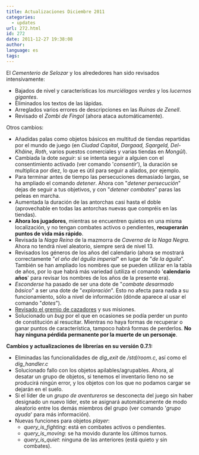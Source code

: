 ```yaml
---
title: Actualizaciones Diciembre 2011
categories:
  - updates
url: 272.html
id: 272
date: 2011-12-27 19:38:08
author:
language: es
tags:
---
```


El _Cementerio de Selozar_ y los alrededores han sido revisados intensivamente:

*   Bajados de nivel y características los _murciélagos verdes_ y los _lucernos gigantes_.
*   Eliminados los textos de las lápidas.
*   Arreglados varios errores de descripciones en las _Ruinas de Zenell_.
*   Revisado el _Zombi de Fingol_ (ahora ataca automáticamente).

Otros cambios:

*   Añadidas palas como objetos básicos en multitud de tiendas repartidas por el mundo de juego (en _Ciudad Capital_, _Dargaad, Sqargeld, Del-Khâine, Roth_, varios puestos comerciales y varias tiendas en _Mongûl_).
*   Cambiada la dote _seguir_: si se intenta seguir a alguien con el consentimiento activado (ver comando '_consentir_'), la duración se multiplica por diez, lo que es útil para seguir a aliados, por ejemplo.
*   Para terminar antes de tiempo las persecuciones demasiado largas, se ha ampliado el comando _detener_. Ahora con "_detener persecución_" dejas de seguir a tus objetivos, y con "_detener combates_" paras las peleas en marcha.
*   Aumentada la duración de las antorchas casi hasta el doble (aprovechable en todas las antorchas nuevas que compréis en las tiendas).
*   **Ahora los jugadores**, mientras se encuentren quietos en una misma localización, y no tengan combates activos o pendientes, **recuperarán puntos de vida más rápido**.
*   Revisada la _Naga Reina_ de la mazmorra de _Caverna de la Naga Negra._ Ahora no tendrá nivel aleatorio, siempre será de nivel 13.
*   Revisados los géneros de los años del calendario (ahora se mostrará correctamente "_el año del águila imperial_" en lugar de "_de la águila_". También se han ampliado los nombres que se pueden utilizar en la tabla de años, por lo que habrá más variedad (utiliza el comando '**calendario años**' para revisar los nombres de los años de la presente era).
*   _Esconderse_ ha pasado de ser una dote de "_combate desarmado básico_" a ser una dote de "_exploración_". Esto no afecta para nada a su funcionamiento, sólo a nivel de información (dónde aparece al usar el comando "_dotes_").
*   [Revisado el gremio de cazadores](http://www.ciudadcapital.net/archivo/revisado-el-gremio-de-cazadores/) y sus misiones.
*   Solucionado un _bug_ por el que en ocasiones se podía perder un punto de constitución al resucitar. Mientras no haya formas de recuperar o ganar puntos de característica, tampoco habrá formas de perderlos. **No hay ninguna pérdida permanente por la muerte de un personaje**.

**Cambios y actualizaciones de librerías en su versión 0.7.1:**

*   Eliminadas las funcionalidades de _dig_exit_ de _/std/room.c_, así como el _dig_handler.c_
*   Solucionado fallo con los objetos apilables/agrupables. Ahora, al desatar un grupo de objetos, si tenemos el inventario lleno no se producirá ningún error, y los objetos con los que no podamos cargar se dejarán en el suelo.
*   Si el líder de un _grupo de aventureros_ se desconecta del juego sin haber designado un nuevo líder, este se asignará automáticamente de modo aleatorio entre los demás miembros del grupo (ver comando '_grupo ayuda_' para más información).
*   Nuevas funciones para objetos _player_:
    *   _query\_is\_fighting_: está en combates activos o pendientes.
    *   _query\_is\_moving_: se ha movido durante los últimos turnos.
    *   _query\_is\_quiet_: ninguna de las anteriores (está quieto y sin combates).
